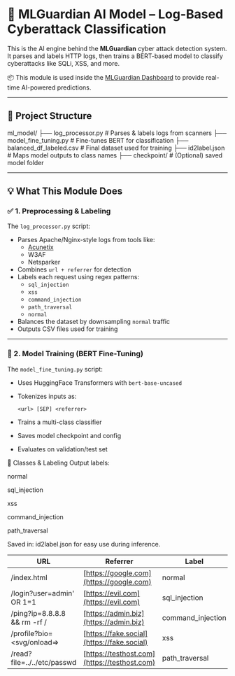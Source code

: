 # 🤖 MLGuardian AI Model – Log-Based Cyberattack Classification

This is the AI engine behind the **MLGuardian** cyber attack detection system. It parses and labels HTTP logs, then trains a BERT-based model to classify cyberattacks like SQLi, XSS, and more.

📦 This module is used inside the [MLGuardian Dashboard](../dashboard) to provide real-time AI-powered predictions.

---

## 📁 Project Structure


ml_model/
├── log_processor.py # Parses & labels logs from scanners
├── model_fine_tuning.py # Fine-tunes BERT for classification
├── balanced_df_labeled.csv # Final dataset used for training
├── id2label.json # Maps model outputs to class names
├── checkpoint/ # (Optional) saved model folder



---

## 💡 What This Module Does

### ✅ 1. Preprocessing & Labeling

The `log_processor.py` script:

- Parses Apache/Nginx-style logs from tools like:
  - [Acunetix](https://www.acunetix.com)
  - W3AF
  - Netsparker
- Combines `url + referrer` for detection
- Labels each request using regex patterns:
  - `sql_injection`
  - `xss`
  - `command_injection`
  - `path_traversal`
  - `normal`
- Balances the dataset by downsampling `normal` traffic
- Outputs CSV files used for training

---

### 🤖 2. Model Training (BERT Fine-Tuning)

The `model_fine_tuning.py` script:

- Uses HuggingFace Transformers with `bert-base-uncased`
- Tokenizes inputs as:
  ```text
  <url> [SEP] <referrer>
  ```
- Trains a multi-class classifier

- Saves model checkpoint and config

- Evaluates on validation/test set


🧾 Classes & Labeling
Output labels:

normal

sql_injection

xss

command_injection

path_traversal

Saved in: id2label.json for easy use during inference.



| URL                          | Referrer                                     | Label              |
| ---------------------------- | -------------------------------------------- | ------------------ |
| /index.html                  | [https://google.com](https://google.com)     | normal             |
| /login?user=admin' OR 1=1    | [https://evil.com](https://evil.com)         | sql\_injection     |
| /ping?ip=8.8.8.8 && rm -rf / | [https://admin.biz](https://admin.biz)       | command\_injection |
| /profile?bio=\<svg/onload=>  | [https://fake.social](https://fake.social)   | xss                |
| /read?file=../../etc/passwd  | [https://testhost.com](https://testhost.com) | path\_traversal    |






